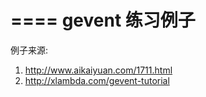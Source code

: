 ﻿====
gevent 练习例子
====
例子来源:
 1. http://www.aikaiyuan.com/1711.html  
 2. http://xlambda.com/gevent-tutorial  
 
